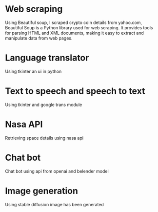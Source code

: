 # **Web scraping**

Using Beautiful soup, I scraped crypto coin details from yahoo.com, Beautiful Soup is a Python library used for web scraping. It provides tools for parsing HTML and XML documents, making it easy to extract and manipulate data from web pages.

# **Language translator**

Using tkinter an ui in python

# **Text to speech and speech to text**

Using tkinter and google trans module

# **Nasa API**

Retrieving space details using nasa api

# **Chat bot**

Chat bot using api from openai and belender model

# **Image generation**
Using stable diffusion image has been generated
